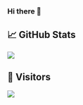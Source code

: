 ### Hi there 👋

## &#x1f4c8; GitHub Stats
<img align="center" src="https://github-readme-stats.vercel.app/api/?username=KF5-off&show_icons=true&count_private=true" />

## 👀  Visitors
<img src="https://profile-counter.glitch.me/KF5135/count.svg" />

<!--
**KF5-off/KF5-off** is a ✨ _special_ ✨ repository because its `README.md` (this file) appears on your GitHub profile.

Here are some ideas to get you started:

- 🔭 I’m currently working on ...
- 🌱 I’m currently learning ...
- 👯 I’m looking to collaborate on ...
- 🤔 I’m looking for help with ...
- 💬 Ask me about ...
- 📫 How to reach me: ...
- 😄 Pronouns: ...
- ⚡ Fun fact: ...
-->
